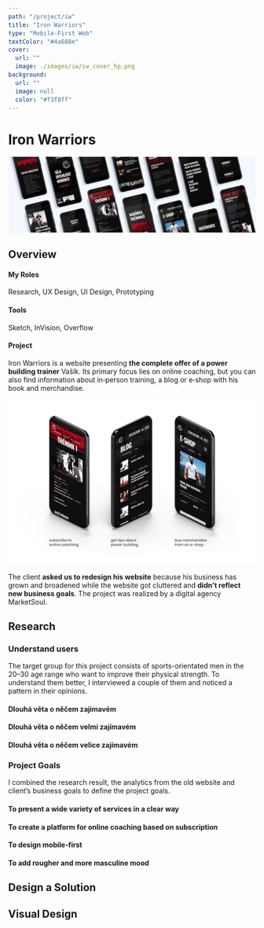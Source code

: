 ```yaml
---
path: "/project/iw"
title: "Iron Warriors"
type: "Mobile-First Web"
textColor: "#4a688e"
cover:
  url: ""
  image: ./images/iw/iw_cover_hp.png
background:
  url: ""
  image: null
  color: "#f3f8ff"
---
```


# Iron Warriors

<full-width color="#f3f8ff">

  ![Cover](./images/iw/iw_cover.jpg)

</full-width>

## Overview

<div class="row">
  <div class="column_3">
    <h4>My Roles</h4>
    <p>Research, UX&nbsp;Design, UI&nbsp;Design, Prototyping</p>
  </div>
  <div class="column_3">
    <h4>Tools</h4>
    <p>Sketch, InVision, Overflow</p>
  </div>
</div>

#### Project

Iron Warriors is a website presenting __the complete offer of a power building trainer__ Vašík. Its primary focus lies on online coaching, but you can also find information about in&#8209;person training, a blog or e&#8209;shop with his book and merchandise.

![Overview](./images/iw/iw_overview.jpg)

The client __asked us to redesign his website__ because his business has grown and broadened while the website got cluttered and __didn't reflect new business goals__. The project was realized by a digital agency MarketSoul.

<full-width color="#f3f8ff">
  <div class="inside_bg">

  ## Research

  ### Understand users
  
  The target group for this project consists of sports-orientated men in the 20–30 age range who want to improve their physical strength. To understand them better, I interviewed a couple of them and noticed a pattern in their opinions.
  
<div class="table">
  
  <div class="row">
    <div class="column_2">
      <h4>Dlouhá věta o něčem zajímavém</h4>
    </div>
    <div class="column_2">
      <h4>Dlouhá věta o něčem velmi zajímavém</h4>
    </div>
  </div>

  <div class="row">
    <div class="column_2">
      <h4>Dlouhá věta o něčem velice zajímavém</h4>
    </div>
  </div>
  
</div>

  ### Project Goals
  I combined the research result, the analytics from the old website and client’s business goals to define the project goals.
  
  <div class="table">
  
  <div class="row">
    <div class="column_2">
      <h4>To present a wide variety of services in a clear way</h4>
    </div>
    <div class="column_2">
      <h4>To create a platform for online coaching based on subscription</h4>
    </div>
  </div>

  <div class="row">
    <div class="column_2">
      <h4>To design mobile&#8209;first</h4>
    </div>
    <div class="column_2">
      <h4>To add rougher and more masculine mood</h4>
    </div>
  </div>
  
</div>
  
  </div>
</full-width>

## Design a Solution

## Visual Design

